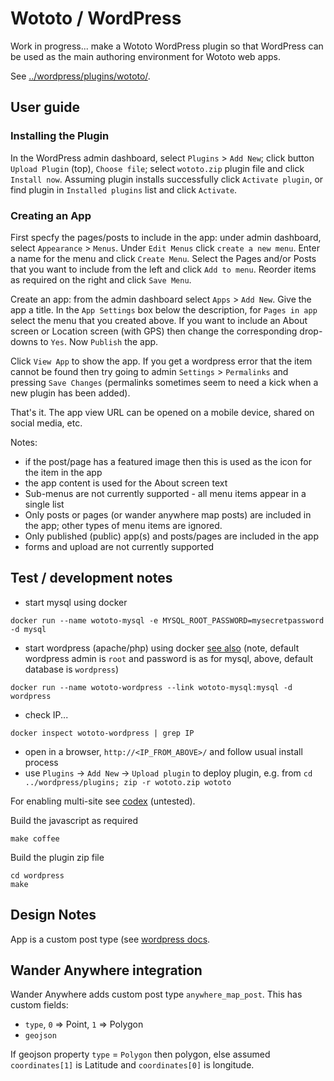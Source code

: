 # Wototo / WordPress 

Work in progress... make a Wototo WordPress plugin so that WordPress can be used as the main authoring environment for Wototo web apps.

See [../wordpress/plugins/wototo/](../wordpress/plugins/wototo/).

## User guide

### Installing the Plugin

In the WordPress admin dashboard, select `Plugins` > `Add New`; click button `Upload Plugin` (top), `Choose file`; select `wototo.zip` plugin file and click `Install now`. Assuming plugin installs successfully click `Activate plugin`, or find plugin in `Installed plugins` list and click `Activate`.

### Creating an App

First specfy the pages/posts to include in the app: under admin dashboard, select `Appearance` > `Menus`. Under `Edit Menus` click `create a new menu`. Enter a name for the menu and click `Create Menu`. Select the Pages and/or Posts that you want to include from the left and click `Add to menu`. Reorder items as required on the right and click `Save Menu`.

Create an app: from the admin dashboard select `Apps` > `Add New`. Give the app a title. In the `App Settings` box below the description, for `Pages in app` select the menu that you created above. If you want to include an About screen or Location screen (with GPS) then change the corresponding drop-downs to `Yes`. Now `Publish` the app. 

Click `View App` to show the app. If you get a wordpress error that the item cannot be found then try going to admin `Settings` > `Permalinks` and pressing `Save Changes` (permalinks sometimes seem to need a kick when a new plugin has been added).

That's it. The app view URL can be opened on a mobile device, shared on social media, etc.

Notes:

- if the post/page has a featured image then this is used as the icon for the item in the app
- the app content is used for the About screen text
- Sub-menus are not currently supported - all menu items appear in a single list
- Only posts or pages (or wander anywhere map posts) are included in the app; other types of menu items are ignored.
- Only published (public) app(s) and posts/pages are included in the app
- forms and upload are not currently supported

## Test / development notes

- start mysql using docker
```
docker run --name wototo-mysql -e MYSQL_ROOT_PASSWORD=mysecretpassword -d mysql
```
- start wordpress (apache/php) using docker [see also](https://registry.hub.docker.com/_/wordpress/) (note, default wordpress admin is `root` and password is as for mysql, above, default database is `wordpress`)
```
docker run --name wototo-wordpress --link wototo-mysql:mysql -d wordpress
```
- check IP...
```
docker inspect wototo-wordpress | grep IP
```
- open in a browser, `http://<IP_FROM_ABOVE>/` and follow usual install process
- use `Plugins` -> `Add New` -> `Upload plugin` to deploy plugin, e.g. from `cd ../wordpress/plugins; zip -r wototo.zip wototo` 

For enabling multi-site see [codex](http://codex.wordpress.org/Create_A_Network) (untested).

Build the javascript as required
```
make coffee
```
Build the plugin zip file
```
cd wordpress
make
```

## Design Notes

App is a custom post type (see [wordpress docs](https://developer.wordpress.org/plugins/custom-post-types-and-taxonomies/registering-custom-post-types/).
 

## Wander Anywhere integration

Wander Anywhere adds custom post type `anywhere_map_post`. This has custom fields:

- `type`, `0` => Point, `1` => Polygon
- `geojson`

If geojson property `type` = `Polygon` then polygon, else assumed `coordinates[1]` is Latitude and `coordinates[0]` is longitude.

